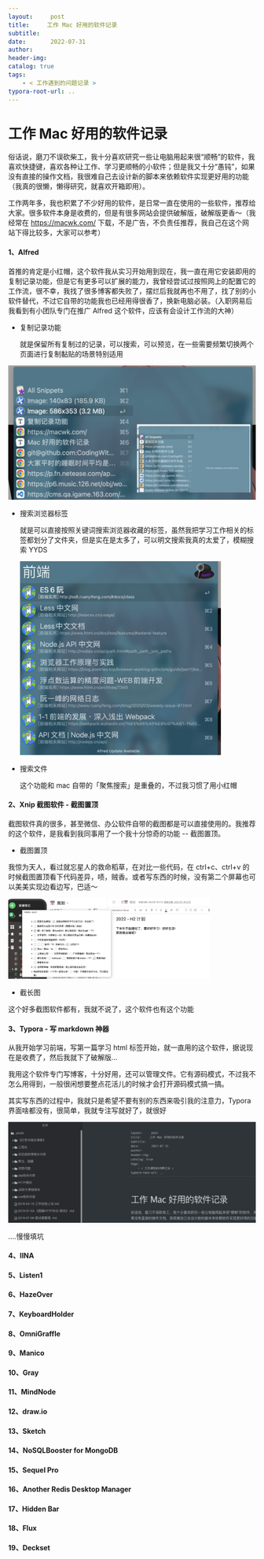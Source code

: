 ```yaml
---
layout:     post
title:     工作 Mac 好用的软件记录
subtitle:  
date:       2022-07-31
author:     
header-img: 
catalog: true
tags:
    - < 工作遇到的问题记录 >
typora-root-url: ..
---
```


# 工作 Mac 好用的软件记录

俗话说，磨刀不误砍柴工，我十分喜欢研究一些让电脑用起来很“顺畅”的软件，我喜欢快捷键，喜欢各种让工作、学习更顺畅的小软件；但是我又十分“愚钝”，如果没有直接的操作文档，我很难自己去设计新的脚本来依赖软件实现更好用的功能（我真的很懒，懒得研究，就喜欢开箱即用）。

工作两年多，我也积累了不少好用的软件，是日常一直在使用的一些软件，推荐给大家。很多软件本身是收费的，但是有很多网站会提供破解版，破解版更香～（我经常在 https://macwk.com/ 下载，不是广告，不负责任推荐，我自己在这个网站下得比较多，大家可以参考）

#### 1、Alfred

首推的肯定是小红帽，这个软件我从实习开始用到现在，我一直在用它安装即用的复制记录功能，但是它有更多可以扩展的能力，我曾经尝试过按照网上的配置它的工作流，很不幸，我找了很多博客都失败了，摆烂后我就再也不用了，找了别的小软件替代，不过它自带的功能我也已经用得很香了，换新电脑必装。（入职网易后我看到有小团队专门在推广 Alfred 这个软件，应该有会设计工作流的大神）

- 复制记录功能

  就是保留所有复制过的记录，可以搜索，可以预览，在一些需要频繁切换两个页面进行复制黏贴的场景特别适用

<img src="/img/assets_2019/:Users:haoling:Library:Application Support:typora-user-images:image-20220731103732919.png" alt="image-20220731103732919" style="zoom:50%;" />

- 搜索浏览器标签

  就是可以直接按照关键词搜索浏览器收藏的标签，虽然我把学习工作相关的标签都划分了文件夹，但是实在是太多了，可以明文搜索我真的太爱了，模糊搜索 YYDS

  <img src="/img/assets_2019/:Users:haoling:Library:Application Support:typora-user-images:image-20220731104123139.png" alt="image-20220731104123139" style="zoom:40%;" />

- 搜索文件

  这个功能和 mac 自带的「聚焦搜索」是重叠的，不过我习惯了用小红帽



#### 2、Xnip 截图软件 - 截图置顶

截图软件真的很多，甚至微信、办公软件自带的截图都是可以直接使用的。我推荐的这个软件，是我看到我同事用了一个我十分惊奇的功能 -- 截图置顶。

- 截图置顶

我惊为天人，看过就忘星人的救命稻草，在对比一些代码，在 ctrl+c、ctrl+v 的时候截图置顶看下代码差异，啧，贼香。或者写东西的时候，没有第二个屏幕也可以美美实现边看边写，巴适～

<img src="/img/assets_2019/:Users:haoling:Library:Application Support:typora-user-images:image-20220731105616530.png" alt="image-20220731105616530" style="zoom:40%;" />

- 截长图

这个好多截图软件都有，我就不说了，这个软件也有这个功能

#### 3、Typora - 写 markdown 神器

从我开始学习前端，写第一篇学习 html 标签开始，就一直用的这个软件，据说现在是收费了，然后我就下了破解版... 

我用这个软件专门写博客，十分好用，还可以管理文件。它有源码模式，不过我不怎么用得到，一般很闲想要整点花活儿的时候才会打开源码模式搞一搞。

其实写东西的过程中，我就只是希望不要有别的东西来吸引我的注意力，Typora 界面啥都没有，很简单，我就专注写就好了，就很好

<img src="/img/assets_2019/:Users:haoling:Library:Application Support:typora-user-images:image-20220731110553839.png" alt="image-20220731110553839" style="zoom:55%;" />

....慢慢填坑

#### 4、IINA

#### 5、Listen1

#### 6、HazeOver

#### 7、KeyboardHolder

#### 8、OmniGraffle

#### 9、Manico

#### 10、Gray

#### 11、MindNode

#### 12、draw.io

#### 13、Sketch

#### 14、NoSQLBooster for MongoDB

#### 15、Sequel Pro

#### 16、Another Redis Desktop Manager

#### 17、Hidden Bar

#### 18、Flux

#### 19、Deckset